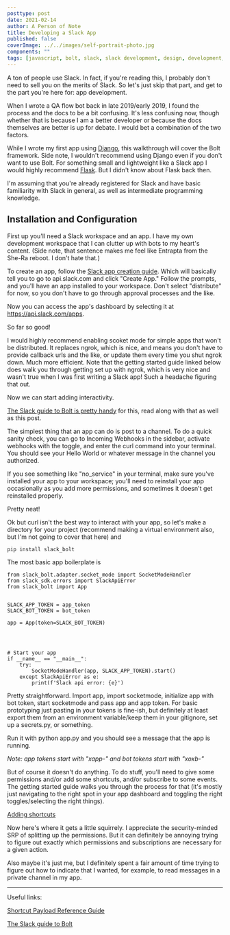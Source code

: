 ```yaml
---
posttype: post
date: 2021-02-14
author: A Person of Note
title: Developing a Slack App
published: false
coverImage: ../../images/self-portrait-photo.jpg
components: ""
tags: [javascript, bolt, slack, slack development, design, development, node.js]
---
```


A ton of people use Slack. In fact, if you're reading this, I probably don't need to sell you on the merits of Slack. So let's just skip that part, and get to the part you're here for: app development.

When I wrote a QA flow bot back in late 2019/early 2019, I found the process and the docs to be a bit confusing. It's less confusing now, though whether that is because I am a better developer or because the docs themselves are better is up for debate. I would bet a combination of the two factors.

While I wrote my first app using [Django](https://www.djangoproject.com/), this walkthrough will cover the Bolt framework. Side note, I wouldn't recommend using Django even if you don't want to use Bolt. For something small and lightweight like a Slack app I would highly recommend [Flask](https://flask.palletsprojects.com/en/1.1.x/). But I didn't know about Flask back then.

I'm assuming that you're already registered for Slack and have basic familiarity with Slack in general, as well as intermediate programming knowledge.

## Installation and Configuration
First up you'll need a Slack workspace and an app. I have my own development workspace that I can clutter up with bots to my heart's content. (Side note, that sentence makes me feel like Entrapta from the She-Ra reboot. I don't hate that.)

To create an app, follow the [Slack app creation guide](https://api.slack.com/start/overview#creating). Which will basically tell you to go to api.slack.com and click "Create App." Follow the prompts, and you'll have an app installed to your workspace. Don't select "distribute" for now, so you don't have to go through approval processes and the like.

Now you can access the app's dashboard by selecting it at https://api.slack.com/apps.

So far so good!

I would highly recommend enabling scoket mode for simple apps that won't be distributed. It replaces ngrok, which is nice, and means you don't have to provide callback urls and the like, or update them every time you shut ngrok down. Much more efficient. Note that the getting started guide linked below does walk you through getting set up with ngrok, which is very nice and wasn't true when I was first writing a Slack app! Such a headache figuring that out.

Now we can start adding interactivity.

[The Slack guide to Bolt is pretty handy](https://api.slack.com/start/building/bolt-python#start) for this, read along with that as well as this post.

The simplest thing that an app can do is post to a channel. To do a quick sanity check, you can go to Incoming Webhooks in the sidebar, activate webhooks with the toggle, and enter the curl command into your terminal. You should see your Hello World or whatever message in the channel you authorized.

If you see something like "no_service" in your terminal, make sure you've installed your app to your workspace; you'll need to reinstall your app occasionally as you add more permissions, and sometimes it doesn't get reinstalled properly.

Pretty neat!

Ok but curl isn't the best way to interact with your app, so let's make a directory for your project (recommend making a virtual environment also, but I'm not going to cover that here) and
    
    pip install slack_bolt


The most basic app boilerplate is

    from slack_bolt.adapter.socket_mode import SocketModeHandler
    from slack_sdk.errors import SlackApiError
    from slack_bolt import App


    SLACK_APP_TOKEN = app_token
    SLACK_BOT_TOKEN = bot_token

    app = App(token=SLACK_BOT_TOKEN)




    # Start your app
    if __name__ == "__main__":
        try:
            SocketModeHandler(app, SLACK_APP_TOKEN).start()
        except SlackApiError as e:
            print(f'Slack api error: {e}')

Pretty straightforward. Import app, import socketmode, initialize app with bot token, start socketmode and pass app and app token. For basic prototyping just pasting in your tokens is fine-ish, but definitely at least export them from an environment variable/keep them in your gitignore, set up a secrets.py, or something. 

Run it with python app.py and you should see a message that the app is running.

*Note: app tokens start with "xapp-" and bot tokens start with "xoxb-"*

But of course it doesn't do anything. To do stuff, you'll need to give some permissions and/or add some shortcuts, and/or subscribe to some events. The getting started guide walks you through the process for that (it's mostly just navigating to the right spot in your app dashboard and toggling the right toggles/selecting the right things).

[Adding shortcuts](https://api.slack.com/interactivity/shortcuts/using)

Now here's where it gets a little squirrely. I appreciate the security-minded SRP of splitting up the permissions. But it can definitely be annoying trying to figure out exactly which permissions and subscriptions are necessary for a given action.

Also maybe it's just me, but I definitely spent a fair amount of time trying to figure out how to indicate that I wanted, for example, to read messages in a private channel in my app.




--------
Useful links:

[Shortcut Payload Reference Guide ](https://api.slack.com/reference/interaction-payloads/shortcuts)

[The Slack guide to Bolt](https://api.slack.com/start/building/bolt-python#start)